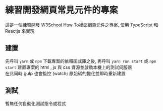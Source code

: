 # 練習開發網頁常見元件的專案

這是一個練習開發 W3School [How To][w3school how to]裡面網頁元件之專案, 使用 TypeScript 和 Reactjs 來實現

[w3school how to]:https://www.w3schools.com/howto/howto_js_accordion.asp "W3School How to"

## 建置

先呼叫 `yarn` 或 `npm` 下載專案的依賴函式庫之後, 再呼叫 `yarn run start` 或 `npm start` 建置專案的 html , js 與 css 資源並啟動本機上的測試伺服器  
在此同時 gulp 也會監控 (watch) 原始碼的變化並即時重新建置

## 測試

暫無任何自動化測試指令或程式